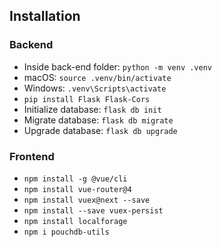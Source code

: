 ## Installation
### Backend
- Inside back-end folder: ``python -m venv .venv``
- macOS: ``source .venv/bin/activate``
- Windows: ``.venv\Scripts\activate``
- ``pip install Flask Flask-Cors``
- Initialize database: ``flask db init``
- Migrate database: ``flask db migrate``
- Upgrade database: ``flask db upgrade``


### Frontend
- ``npm install -g @vue/cli``
- ``npm install vue-router@4``
- ``npm install vuex@next --save``
- ``npm install --save vuex-persist``
- ``npm install localforage``
- ``npm i pouchdb-utils``
